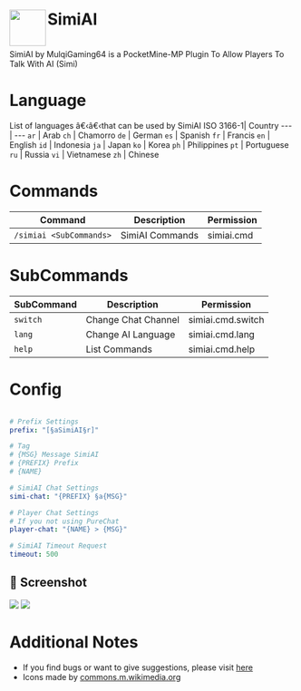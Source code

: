 <h1>SimiAI<img src="https://github.com/MulqiGaming64/SimiAI/blob/main/images/image.png" height="64" width="64" align="left"></h1><br>
SimiAI by MulqiGaming64 is a PocketMine-MP Plugin To Allow Players To Talk With AI (Simi)

# Language

List of languages â€‹â€‹that can be used by SimiAI
ISO 3166-1| Country
--- | ---
`ar` | Arab
`ch` | Chamorro
`de` | German
`es` | Spanish
`fr` | Francis
`en` | English
`id` | Indonesia
`ja` | Japan
`ko` | Korea
`ph` | Philippines
`pt` | Portuguese
`ru` | Russia
`vi` | Vietnamese
`zh` | Chinese

# Commands

Command | Description | Permission
--- | --- | ---
`/simiai <SubCommands>` | SimiAI Commands | simiai.cmd

# SubCommands

SubCommand | Description | Permission
--- | --- | ---
`switch` | Change Chat Channel | simiai.cmd.switch
`lang` | Change AI Language | simiai.cmd.lang
`help` | List Commands | simiai.cmd.help

# Config

``` YAML

# Prefix Settings
prefix: "[§aSimiAI§r]"

# Tag
# {MSG} Message SimiAI
# {PREFIX} Prefix
# {NAME}

# SimiAI Chat Settings
simi-chat: "{PREFIX} §a{MSG}"

# Player Chat Settings
# If you not using PureChat
player-chat: "{NAME} > {MSG}"

# SimiAI Timeout Request
timeout: 500
```

## 📸 Screenshot

<img src="https://github.com/MulqiGaming64/SimiAI/blob/main/images/screenshot.png">
<img src="https://github.com/MulqiGaming64/SimiAI/blob/main/images/screenshot2.png">

# Additional Notes

- If you find bugs or want to give suggestions, please visit [here](https://github.com/MulqiGaming64/SimiAI/issues)
- Icons made by <a href="https://commons.m.wikimedia.org/">commons.m.wikimedia.org</a>

